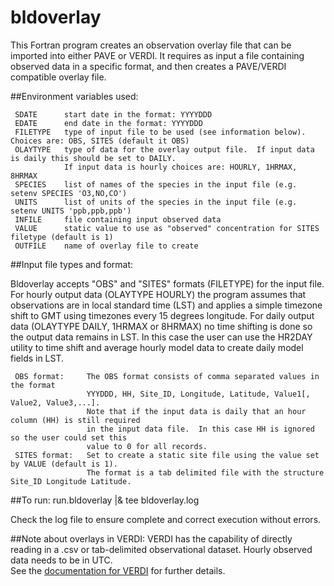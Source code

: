 bldoverlay
========

This Fortran program creates an observation overlay file that can be imported into either PAVE or VERDI. It requires as input a file containing observed data in a specific format, and then creates a PAVE/VERDI compatible overlay file.

##Environment variables used:

```
 SDATE      start date in the format: YYYYDDD
 EDATE      end date in the format: YYYYDDD
 FILETYPE   type of input file to be used (see information below).  Choices are: OBS, SITES (default it OBS)
 OLAYTYPE   type of data for the overlay output file.  If input data is daily this should be set to DAILY.
            If input data is hourly choices are: HOURLY, 1HRMAX, 8HRMAX
 SPECIES    list of names of the species in the input file (e.g. setenv SPECIES 'O3,NO,CO')
 UNITS      list of units of the species in the input file (e.g. setenv UNITS 'ppb,ppb,ppb')
 INFILE     file containing input observed data
 VALUE      static value to use as "observed" concentration for SITES filetype (default is 1)
 OUTFILE    name of overlay file to create
```

##Input file types and format:

Bldoverlay accepts "OBS" and "SITES" formats (FILETYPE) for the input file. For hourly output data (OLAYTYPE HOURLY) the program assumes that observations are in local standard time (LST) and applies a simple timezone shift to GMT using timezones every 15 degrees longitude.  For daily output data (OLAYTYPE DAILY, 1HRMAX or 8HRMAX) no time shifting is done so the output data remains in LST.  In this case the user can use the HR2DAY utility to time shift and average hourly model data to create daily model fields in LST.

```
 OBS format:     The OBS format consists of comma separated values in the format 
                 YYYDDD, HH, Site_ID, Longitude, Latitude, Value1[, Value2, Value3,...]. 
                 Note that if the input data is daily that an hour column (HH) is still required 
                 in the input data file.  In this case HH is ignored so the user could set this 
                 value to 0 for all records.
 SITES format:   Set to create a static site file using the value set by VALUE (default is 1). 
                 The format is a tab delimited file with the structure Site_ID Longitude Latitude.
```

##To run:
 run.bldoverlay |& tee bldoverlay.log

Check the log file to ensure complete and correct execution without errors.

##Note about overlays in VERDI:
VERDI has the capability of directly reading in a .csv or tab-delimited observational dataset. Hourly observed data needs to be in UTC.  
See the [documentation for VERDI](https://github.com/CEMPD/VERDI/releases) for further details.
